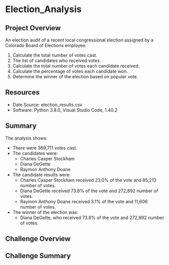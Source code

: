 # Election_Analysis

## Project Overview
An election audit of a recent local congressional election assigned by a Colorado Board of Elections employee.

  1.	Calculate the total number of votes cast.
  2.	The list of candidates who received votes.
  3.	Calculate the total number of votes each candidate received.
  4.	Calculate the percentage of votes each candidate won.
  5.	Determine the winner of the election based on popular vote.
  
## Resources
- Date Source: election_results.csv
- Software: Python 3.8.0, Visual Studio Code, 1.40.2

## Summary

The analysis shows:
- There were 369,711 votes cast.
- The candidates were:
     - Charles Casper Stockham
     - Diana DeGette
     - Raymon Anthony Doane
 - The candidate results were:
     - Charles Casper Stockham received 23.0% of the vote and 85,213 number of votes.
     - Diana DeGette received 73.8% of the vote and 272,892 number of votes.
     - Raymon Anthony Doane received 3.1% of the vote and 11,606 number of votes.
 - The winner of the election was:
     - Diana DeGette, who received 73.8% of the vote and 272,892 number of votes.
     
 ## Challenge Overview
 
 ## Challenge Summary


